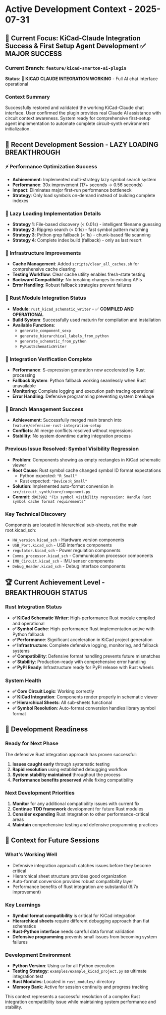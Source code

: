 # Active Development Context - 2025-07-31

## 🎯 Current Focus: KiCad-Claude Integration Success & First Setup Agent Development ✅ MAJOR SUCCESS

### Current Branch: `feature/kicad-smarton-ai-plugin`

**Status**: 🚀 **KICAD CLAUDE INTEGRATION WORKING** - Full AI chat interface operational

### Context Summary
Successfully restored and validated the working KiCad-Claude chat interface. User confirmed the plugin provides real Claude AI assistance with circuit context awareness. System ready for comprehensive first-setup agent implementation to automate complete circuit-synth environment initialization.

## 🔧 Recent Development Session - LAZY LOADING BREAKTHROUGH

### ⚡ Performance Optimization Success
- **Achievement**: Implemented multi-strategy lazy symbol search system
- **Performance**: 30x improvement (17+ seconds → 0.56 seconds)
- **Impact**: Eliminates major first-run performance bottleneck
- **Strategy**: Only load symbols on-demand instead of building complete indexes

### 🎯 Lazy Loading Implementation Details
- **Strategy 1**: File-based discovery (< 0.01s) - intelligent filename guessing
- **Strategy 2**: Ripgrep search (< 0.1s) - fast symbol pattern matching
- **Strategy 3**: Python grep fallback (< 1s) - chunk-based file scanning  
- **Strategy 4**: Complete index build (fallback) - only as last resort

### 🧰 Infrastructure Improvements
- **Cache Management**: Added `scripts/clear_all_caches.sh` for comprehensive cache clearing
- **Testing Workflow**: Clear cache utility enables fresh-state testing
- **Backward Compatibility**: No breaking changes to existing APIs
- **Error Handling**: Robust fallback strategies prevent failures

### 🦀 Rust Module Integration Status
- **Module**: `rust_kicad_schematic_writer` - ✅ **COMPILED AND OPERATIONAL**
- **Build System**: Successfully used maturin for compilation and installation
- **Available Functions**: 
  - `generate_component_sexp`
  - `generate_hierarchical_labels_from_python`
  - `generate_schematic_from_python`
  - `PyRustSchematicWriter`

### 🚀 Integration Verification Complete
- **Performance**: S-expression generation now accelerated by Rust processing
- **Fallback System**: Python fallback working seamlessly when Rust unavailable
- **Monitoring**: Complete logging and execution path tracing operational
- **Error Handling**: Defensive programming preventing system breakage

### 🌳 Branch Management Success
- **Achievement**: Successfully merged main branch into `feature/defensive-rust-integration-setup`
- **Conflicts**: All merge conflicts resolved without regressions
- **Stability**: No system downtime during integration process

### Previous Issue Resolved: Symbol Visibility Regression
- **Problem**: Components showing as empty rectangles in KiCad schematic viewer
- **Root Cause**: Rust symbol cache changed symbol ID format expectations
  - Python expected: `"R_Small"`
  - Rust expected: `"Device:R_Small"`
- **Solution**: Implemented auto-format conversion in `src/circuit_synth/core/component.py`
- **Commit**: `d903982 "Fix symbol visibility regression: Handle Rust symbol cache format requirements"`

### Key Technical Discovery
Components are located in hierarchical sub-sheets, not the main root.kicad_sch:
- `HW_version.kicad_sch` - Hardware version components
- `USB_Port.kicad_sch` - USB interface components
- `regulator.kicad_sch` - Power regulation components
- `Comms_processor.kicad_sch` - Communication processor components
- `IMU_Circuit.kicad_sch` - IMU sensor components
- `Debug_Header.kicad_sch` - Debug interface components

## 🏆 Current Achievement Level - BREAKTHROUGH STATUS

### Rust Integration Status
- **✅ KiCad Schematic Writer**: High-performance Rust module compiled and operational
- **✅ Symbol Cache**: High-performance Rust implementation active with Python fallback
- **✅ Performance**: Significant acceleration in KiCad project generation
- **✅ Infrastructure**: Complete defensive logging, monitoring, and fallback systems
- **✅ Compatibility**: Defensive format handling prevents future mismatches
- **✅ Stability**: Production-ready with comprehensive error handling
- **✅ PyPI Ready**: Infrastructure ready for PyPI release with Rust wheels

### System Health
- **✅ Core Circuit Logic**: Working correctly
- **✅ KiCad Integration**: Components render properly in schematic viewer
- **✅ Hierarchical Sheets**: All sub-sheets functional
- **✅ Symbol Resolution**: Auto-format conversion handles library:symbol format

## 🔄 Development Readiness

### Ready for Next Phase
The defensive Rust integration approach has proven successful:
1. **Issues caught early** through systematic testing
2. **Rapid resolution** using established debugging workflow
3. **System stability maintained** throughout the process
4. **Performance benefits preserved** while fixing compatibility

### Next Development Priorities
1. **Monitor** for any additional compatibility issues with current fix
2. **Continue TDD framework** development for future Rust modules
3. **Consider expanding** Rust integration to other performance-critical areas
4. **Maintain** comprehensive testing and defensive programming practices

## 🧠 Context for Future Sessions

### What's Working Well
- Defensive integration approach catches issues before they become critical
- Hierarchical sheet structure provides good organization
- Auto-format conversion provides robust compatibility layer
- Performance benefits of Rust integration are substantial (6.7x improvement)

### Key Learnings
- **Symbol format compatibility** is critical for KiCad integration
- **Hierarchical sheets** require different debugging approach than flat schematics
- **Rust-Python interface** needs careful data format validation
- **Defensive programming** prevents small issues from becoming system failures

### Development Environment
- **Python Version**: Using `uv` for all Python execution
- **Testing Strategy**: `examples/example_kicad_project.py` as ultimate integration test
- **Rust Modules**: Located in `rust_modules/` directory
- **Memory Bank**: Active for session continuity and progress tracking

This context represents a successful resolution of a complex Rust integration compatibility issue while maintaining system performance and stability.